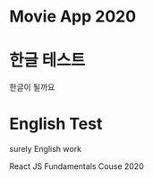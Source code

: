 # Movie App 2020 

# 한글 테스트
한글이 될까요
# English Test 
surely English work 

React JS Fundamentals Couse 2020